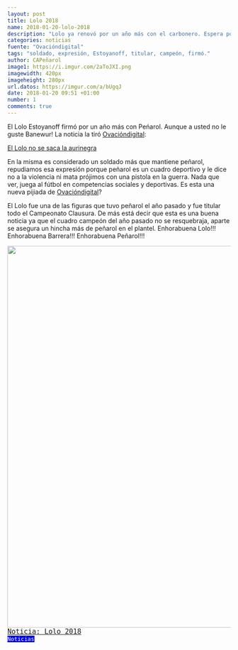 ```yaml
---
layout: post
title: Lolo 2018
name: 2018-01-20-lolo-2018
description: "Lolo ya renovó por un año más con el carbonero. Espera poder levantar la Copa una vez más en el 2018."
categories: noticias
fuente: "Ovacióndigital"
tags: "soldado, expresión, Estoyanoff, titular, campeón, firmó."
author: CAPeñarol
image1: https://i.imgur.com/2aToJXI.png
imagewidth: 420px
imageheight: 280px
url.datos: https://imgur.com/a/bUgqJ
date: 2018-01-20 09:51 +01:00
number: 1
comments: true
---
```


El Lolo Estoyanoff firmó por un año más con Peńarol. Aunque a usted no le guste Banewur! La noticia la tiró [Ovacióndigital](https://ovaciondigital.com.uy):

<a href="https://www.ovaciondigital.com.uy/futbol/lolo-saca-aurinegra.html"><span class="fa fa-link" style="color:red;"></span> El Lolo no se saca la aurinegra</a>

En la misma es considerado un soldado más que mantiene peñarol, repudiamos esa expresión porque peñarol es un cuadro deportivo y le dice no a la violencia ni mata prójimos con una pistola en la guerra. Nada que ver, juega al fútbol en competencias sociales y deportivas. Es esta una nueva pijiada de [Ovacióndigital](https://www.ovaciondigital.com.uy)?

El Lolo fue una de las figuras que tuvo peñarol el año pasado y fue titular todo el Campeonato Clausura. De más está decir que esta es una buena noticia ya que el cuadro campeón del año pasado no se resquebraja, aparte se asegura un hincha más de peñarol en el plantel. Enhorabuena Lolo!!! Enhorabuena Barrera!!! Enhorabuena Peñarol!!!

<img src="https://i.imgur.com/2aToJXI.png" width="860px">
<span style="font-family:monospace;font-size:1.1em;background:negro;color:white;" class="rounded"><a href="{{ site.url}}/lanoticia-lolo-2018">Noticia: Lolo 2018</a></span>
<a href="{{ site.url }}/noticias"><span style="font-size:0.9em;color:white;background:blue;font-family:monospace;" class="rounded"><br><i class="fa fa-globe"></i>Noticias</span></a>
